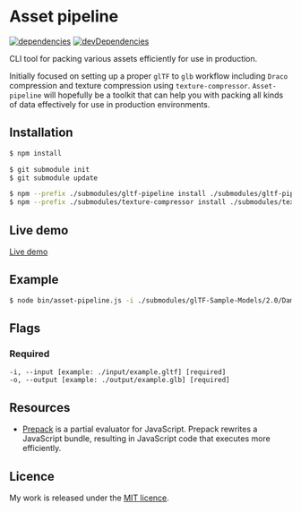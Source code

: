 # Asset pipeline

[![dependencies](https://david-dm.org/timvanscherpenzeel/asset-pipeline.svg)](https://david-dm.org/timvanscherpenzeel/asset-pipeline)
[![devDependencies](https://david-dm.org/timvanscherpenzeel/asset-pipeline/dev-status.svg)](https://david-dm.org/timvanscherpenzeel/asset-pipeline#info=devDependencies)

CLI tool for packing various assets efficiently for use in production.

Initially focused on setting up a proper `glTF` to `glb` workflow including `Draco` compression and texture compression using `texture-compressor`. `Asset-pipeline` will hopefully be a toolkit that can help you with packing all kinds of data effectively for use in production environments.

## Installation

```sh
$ npm install

$ git submodule init
$ git submodule update

$ npm --prefix ./submodules/gltf-pipeline install ./submodules/gltf-pipeline
$ npm --prefix ./submodules/texture-compressor install ./submodules/texture-compressor
```

## Live demo

[Live demo](https://timvanscherpenzeel.github.io/asset-pipeline/)

## Example

```sh
$ node bin/asset-pipeline.js -i ./submodules/glTF-Sample-Models/2.0/DamagedHelmet/glTF/DamagedHelmet.gltf -o ./output/DamagedHelmet.glb
```

## Flags

### Required
	-i, --input [example: ./input/example.gltf] [required]
	-o, --output [example: ./output/example.glb] [required]

## Resources

- [Prepack](https://github.com/facebook/prepack) is a partial evaluator for JavaScript. Prepack rewrites a JavaScript bundle, resulting in JavaScript code that executes more efficiently.

## Licence

My work is released under the [MIT licence](https://raw.githubusercontent.com/TimvanScherpenzeel/asset-pipeline/master/LICENSE).
